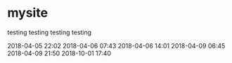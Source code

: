# mysite
testing 
testing 
testing 
testing 

2018-04-05 22:02
2018-04-06 07:43
2018-04-06 14:01
2018-04-09 06:45
2018-04-09 21:50
2018-10-01 17:40